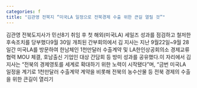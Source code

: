 ```yaml
---
categories: f
title: "김관영 전북지 “미국LA 일정으로 전북경제 수출 위한 큰길 열릴 것”"
---
```

김관영 전북도지사가 민선8기 취임 후 첫 해외(미국LA) 세일즈 성과를 점검하고 철저한 후속조치를 당부했다9월 30일 개최된 간부회의에서 김 지사는 지난 9월22일~9월 28일간 미국LA를 방문하여 한남체인 1천만달러 수출계약 및 LA한인상공회의소 경제교류협력 MOU 체결, 호남출신 기업인 대상 간담회 등 방미 성과를 공유했다.이 자리에서 김 지사는 “전북의 경제영토를 세계로 확대하기 위한 노력이 시작됐다”며, “금번 미국LA 일정을 계기로 1천만달러 수출계약 계약을 비롯해 전북의 농수산물 등 전북 경제의 수출을 위한 큰길이 열리기